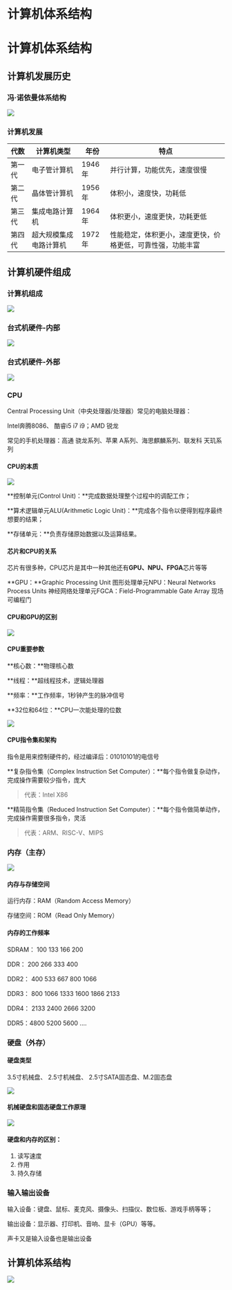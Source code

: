 # 计算机体系结构

# 计算机体系结构

## 计算机发展历史

### 冯·诺依曼体系结构

![](https://pic.imgdb.cn/item/64a24e681ddac507cc71bb16.jpg)

### 计算机发展

| 代数   | 计算机类型             | 年份   | 特点                                                       |
| ------ | ---------------------- | ------ | ---------------------------------------------------------- |
| 第一代 | 电子管计算机           | 1946年 | 并行计算，功能优先，速度很慢                               |
| 第二代 | 晶体管计算机           | 1956年 | 体积小，速度快，功耗低                                     |
| 第三代 | 集成电路计算机         | 1964年 | 体积更小，速度更快，功耗更低                               |
| 第四代 | 超大规模集成电路计算机 | 1972年 | 性能稳定，体积更小，速度更快，价格更低，可靠性强，功能丰富 |



## 计算机硬件组成

### 计算机组成

![](https://pic.imgdb.cn/item/64a24fdb1ddac507cc73da0c.jpg)

### 台式机硬件-内部

![](https://pic.imgdb.cn/item/64a2527e1ddac507cc77983a.jpg)

### 台式机硬件-外部

![](https://pic.imgdb.cn/item/64a252a91ddac507cc77dc51.jpg)

### CPU

Central Processing Unit（中央处理器/处理器）常见的电脑处理器：

Intel奔腾8086、 酷睿i5 i7 i9；AMD 锐龙

常见的手机处理器：高通 骁龙系列、苹果 A系列、海思麒麟系列、联发科 天玑系列

#### CPU的本质

![](https://pic.imgdb.cn/item/64a253081ddac507cc790cce.jpg)

**控制单元(Control Unit)：**完成数据处理整个过程中的调配工作；

**算术逻辑单元ALU(Arithmetic Logic Unit)：**完成各个指令以便得到程序最终想要的结果；

**存储单元：**负责存储原始数据以及运算结果。

#### 芯片和CPU的关系  

芯片有很多种，CPU芯片是其中一种其他还有**GPU、NPU、FPGA**芯片等等

**GPU：**Graphic Processing Unit 图形处理单元NPU：Neural Networks Process Units 神经网络处理单元FGCA：Field-Programmable Gate Array 现场可编程门

#### CPU和GPU的区别

![](https://pic.imgdb.cn/item/64a284bf1ddac507ccd3a436.jpg)

#### CPU重要参数

**核心数：**物理核心数

**线程：**超线程技术，逻辑处理器

**频率：**工作频率，1秒钟产生的脉冲信号

**32位和64位：**CPU一次能处理的位数

![](https://pic.imgdb.cn/item/64a2942e1ddac507ccf07afd.jpg)

#### CPU指令集和架构

指令是用来控制硬件的，经过编译后：01010101的电信号  

**复杂指令集（Complex Instruction Set Computer）：**每个指令做复杂动作，完成操作需要较少指令，庞大



>  代表：Intel X86



**精简指令集（Reduced Instruction Set Computer）：**每个指令做简单动作，完成操作需要很多指令，灵活



>  代表：ARM、RISC-V、MIPS



### 内存（主存）  

![](https://pic.imgdb.cn/item/64a2a0471ddac507cc06929e.jpg)

#### 内存与存储空间  

运行内存：RAM（Random Access Memory）

存储空间：ROM（Read Only Memory）  

#### 内存的工作频率  

SDRAM： 100 133 166 200 

DDR： 200 266 333 400 

DDR2： 400 533 667 800 1066

DDR3： 800 1066 1333 1600 1866 2133 

DDR4： 2133 2400 2666 3200 

DDR5：4800 5200 5600 ....

### 硬盘（外存）

#### 硬盘类型

3.5寸机械盘、 2.5寸机械盘、 2.5寸SATA固态盘、M.2固态盘

![](https://pic.imgdb.cn/item/64a2a1731ddac507cc084005.jpg)

#### 机械硬盘和固态硬盘工作原理

![](https://pic.imgdb.cn/item/64a2a1941ddac507cc0873aa.jpg)

#### 硬盘和内存的区别：

1. 读写速度
2. 作用
3. 持久存储  

### 输入输出设备  

输入设备：键盘、鼠标、麦克风、摄像头、扫描仪、数位板、游戏手柄等等；

输出设备：显示器、打印机、音响、显卡（GPU）等等。

声卡又是输入设备也是输出设备

## 计算机体系结构  

![](https://pic.imgdb.cn/item/64a2a3521ddac507cc0af1d5.jpg)
